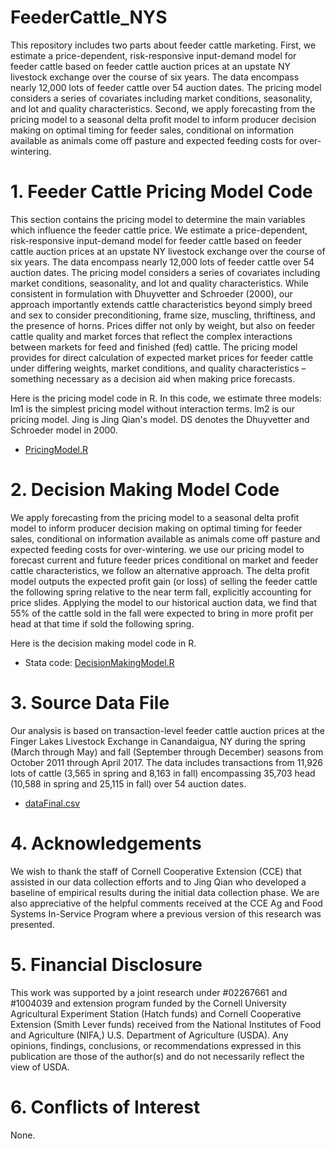 # FeederCattle_NYS
This repository includes two parts about feeder cattle marketing. First, we estimate a price-dependent, risk-responsive input-demand model for feeder cattle based on feeder cattle auction prices at an upstate NY livestock exchange over the course of six years. The data encompass nearly 12,000 lots of feeder cattle over 54 auction dates. The pricing model considers a series of covariates including market conditions, seasonality, and lot and quality characteristics. Second, we apply forecasting from the pricing model to a seasonal delta profit model to inform producer decision making on optimal timing for feeder sales, conditional on information available as animals come off pasture and expected feeding costs for over-wintering. 



# 1. Feeder Cattle Pricing Model Code
This section contains the pricing model to determine the main variables which influence the feeder cattle price. We estimate a price-dependent, risk-responsive input-demand model for feeder cattle based on feeder cattle auction prices at an upstate NY livestock exchange over the course of six years. The data encompass nearly 12,000 lots of feeder cattle over 54 auction dates. The pricing model considers a series of covariates including market conditions, seasonality, and lot and quality characteristics. While consistent in formulation with Dhuyvetter and Schroeder (2000), our approach importantly extends cattle characteristics beyond simply breed and sex to consider preconditioning, frame size, muscling, thriftiness, and the presence of horns.  Prices differ not only by weight, but also on feeder cattle quality and market forces that reflect the complex interactions between markets for feed and finished (fed) cattle. The pricing model provides for direct calculation of expected market prices for feeder cattle under differing weights, market conditions, and quality characteristics – something necessary as a decision aid when making price forecasts.


Here is the pricing model code in R. In this code, we estimate three models: lm1 is the simplest pricing model without interaction terms. lm2 is our pricing model. Jing is Jing Qian's model. DS denotes the Dhuyvetter and Schroeder model in 2000.

 

- [PricingModel.R](https://github.com/my497/FeederCattle_ARER/blob/main/PricingModel.R)


# 2. Decision Making Model Code
We apply forecasting from the pricing model to a seasonal delta profit model to inform producer decision making on optimal timing for feeder sales, conditional on information available as animals come off pasture and expected feeding costs for over-wintering. we use our pricing model to forecast current and future feeder prices conditional on market and feeder cattle characteristics, we follow an alternative approach. The delta profit model outputs the expected profit gain (or loss) of selling the feeder cattle the following spring relative to the near term fall, explicitly accounting for price slides. Applying the model to our historical auction data, we find that 55% of the cattle sold in the fall were expected to bring in more profit per head at that time if sold the following spring. 

Here is the decision making model code in R.

- Stata code: [DecisionMakingModel.R](https://github.com/my497/FeederCattle_ARER/blob/main/DecisionMakingModel.R)


# 3. Source Data File
Our analysis is based on transaction-level feeder cattle auction prices at the Finger Lakes Livestock Exchange in Canandaigua, NY during the spring (March through May) and fall (September through December) seasons from October 2011 through April 2017. The data includes transactions from 11,926 lots of cattle (3,565 in spring and 8,163 in fall) encompassing 35,703 head (10,588 in spring and 25,115 in fall) over 54 auction dates.

- [dataFinal.csv](https://github.com/my497/FeederCattle_ARER/blob/main/dataFinal.csv)


# 4. Acknowledgements 
We wish to thank the staff of Cornell Cooperative Extension (CCE) that assisted in our data collection efforts and to Jing Qian who developed a baseline of empirical results during the initial data collection phase. We are also appreciative of the helpful comments received at the CCE Ag and Food Systems In-Service Program where a previous version of this research was presented. 


# 5. Financial Disclosure

This work was supported by a joint research under #02267661 and #1004039 and extension program funded by the Cornell University Agricultural Experiment Station (Hatch funds) and Cornell Cooperative Extension (Smith Lever funds) received from the National Institutes of Food and Agriculture (NIFA,) U.S. Department of Agriculture (USDA). Any opinions, findings, conclusions, or recommendations expressed in this publication are those of the author(s) and do not necessarily reflect the view of USDA.

# 6. Conflicts of Interest

None.




